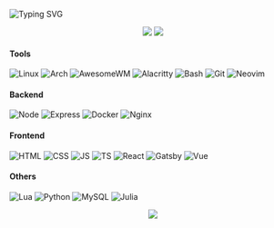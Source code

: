 <p align="left">
  <img src="https://readme-typing-svg.demolab.com?font=Fira+Code&pause=1000&width=435&lines=Hi%2C+I+use+Arch+btw" alt="Typing SVG" />
</p>

<p align="center">
  <!--One of the ways to make responsive themes-->
  <picture>
    <source 
      srcset="https://github-readme-stats.vercel.app/api?username=trimclain&theme=tokyonight&show_icons=true&rank_icon=github"
      media="(prefers-color-scheme: dark)"
    />
    <source
      srcset="https://github-readme-stats.vercel.app/api?username=trimclain&theme=buefy&show_icons=true&rank_icon=github"
      media="(prefers-color-scheme: light), (prefers-color-scheme: no-preference)"
    />
    <img src="https://github-readme-stats.vercel.app/api?username=trimclain&show_icons=true&rank_icon=github"/>
  </picture>
  
  <picture>
    <source 
      srcset="https://github-readme-stats.vercel.app/api/top-langs/?username=trimclain&theme=tokyonight&langs_count=8&size_weight=0.5&count_weight=0.5&layout=compact&card_width=200"
      media="(prefers-color-scheme: dark)"
    />
    <source
      srcset="https://github-readme-stats.vercel.app/api/top-langs/?username=trimclain&theme=buefy&langs_count=8&size_weight=0.5&count_weight=0.5&layout=compact&card_width=200"
      media="(prefers-color-scheme: light), (prefers-color-scheme: no-preference)"
    />
    <img src="https://github-readme-stats.vercel.app/api/top-langs/?username=trimclain&langs_count=8&size_weight=0.5&count_weight=0.5&layout=compact&card_width=200"/>
  </picture>
</p>

<!-- Find Logos: https://github.com/badges/shields/blob/master/doc/logos.md -->
#### Tools
<p align="left">
  <img alt="Linux" src="https://img.shields.io/badge/linux-515151.svg?&style=for-the-badge&logo=linux&logoColor=white"/>
  <img alt="Arch" src="https://shields.io/badge/arch-1793D1.svg?&style=for-the-badge&logo=archlinux&logoColor=white"/>
  <img alt="AwesomeWM" src="https://img.shields.io/badge/awesome-535D6C.svg?&style=for-the-badge&logo=awesomewm&logoColor=white"/>
  <img alt="Alacritty" src="https://img.shields.io/badge/alacritty-F46D01.svg?&style=for-the-badge&logo=alacritty&logoColor=white"/>
  <img alt="Bash" src="https://img.shields.io/badge/bash-272E35.svg?&style=for-the-badge&logo=gnubash&logoColor=white"/>
  <img alt="Git" src="https://img.shields.io/badge/git-F05032.svg?&style=for-the-badge&logo=git&logoColor=white"/>
  <img alt="Neovim" src="https://img.shields.io/badge/neovim-4E8639.svg?&style=for-the-badge&logo=neovim&logoColor=white"/>
</p>

#### Backend
<p align="left">
  <img alt="Node" src="https://img.shields.io/badge/node-263B27.svg?&style=for-the-badge&logo=nodedotjs&logoColor=white"/>
  <img alt="Express" src="https://img.shields.io/badge/express-2B2B2B.svg?&style=for-the-badge&logo=express&logoColor=white"/>
  <img alt="Docker" src="https://img.shields.io/badge/docker-0db7ed.svg?&style=for-the-badge&logo=docker&logoColor=white"/>
  <img alt="Nginx" src="https://img.shields.io/badge/nginx-009639.svg?&style=for-the-badge&logo=nginx&logoColor=white"/>
</p>

#### Frontend
<p align="left">
  <img alt="HTML" src="https://img.shields.io/badge/html5-E34F26.svg?&style=for-the-badge&logo=html5&logoColor=white"/>
  <img alt="CSS" src="https://img.shields.io/badge/css3-1572B6.svg?&style=for-the-badge&logo=css3&logoColor=white"/></code>
  <img alt="JS" src="https://img.shields.io/badge/javascript-323330.svg?&style=for-the-badge&logo=javascript&logoColor=%23F7DF1E"/>
  <img alt="TS" src="https://img.shields.io/badge/typescript-3178C6.svg?&style=for-the-badge&logo=typescript&logoColor=white"/>
  <img alt="React" src="https://img.shields.io/badge/react-50B5D0?style=for-the-badge&logo=react&logoColor=white"/>
  <img alt="Gatsby" src="https://img.shields.io/badge/gatsby-663399?style=for-the-badge&logo=gatsby&logoColor=white"/>
  <img alt="Vue" src="https://shields.io/badge/vue-47C7A2.svg?&style=for-the-badge&logo=vue.js&logoColor=white"/>
</p>

#### Others
<p align="left">
  <img alt="Lua" src="https://img.shields.io/badge/lua-2C2D72.svg?&style=for-the-badge&logo=lua&logoColor=white"/>
  <img alt="Python" src="https://img.shields.io/badge/python-3776AB.svg?&style=for-the-badge&logo=python&logoColor=white"/>
  <img alt="MySQL" src="https://img.shields.io/badge/mysql-9B6811.svg?&style=for-the-badge&logo=mysql&logoColor=white"/>
  <img alt="Julia" src="https://img.shields.io/badge/julia-9558B2.svg?&style=for-the-badge&logo=julia&logoColor=white"/>
</p>

<p align="center">
  <img src="https://github-readme-streak-stats.herokuapp.com?user=trimclain&theme=tokyonight" />
</p>

<!--- TODO: fix colorscheme
<p align="center">
  <img src="https://raw.githubusercontent.com/trimclain/trimclain/output/github-contribution-grid-snake.svg" />
</p>
-->
<!--- TODO: in case I need more than 6 pins
[![Readme Card](https://github-readme-stats.vercel.app/api/pin/?username=anuraghazra&repo=github-readme-stats)](https://github.com/anuraghazra/github-readme-stats)
-->
